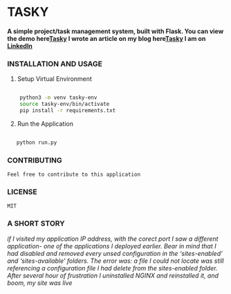 # TASKY

**A simple project/task management system, built with Flask. You can view the demo here[Tasky](http://100.27.10.232:8000/) I wrote an article on my blog here[Tasky](https://open.substack.com/pub/gabrielhilarion/p/what-i-have-learned-while-creating?r=1mp4kx&utm_campaign=post&utm_medium=web) I am on [LinkedIn](https://www.linkedin.com/in/gabrielhilarion/)**


### INSTALLATION AND USAGE

1. Setup Virtual Environment

``` Bash

    python3 -m venv tasky-env
    source tasky-env/bin/activate
    pip install -r requirements.txt

```

2. Run the Application

``` Bash

   python run.py


```

### CONTRIBUTING
```Feel free to contribute to this application```

### LICENSE

```MIT```


### A SHORT STORY
*if I visited my application IP address, with the corect port  I saw a different application- one of the applications I deployed earlier. 
Bear in mind that I had disabled and removed every unsed configuration in the ‘sites-enabled’ and  ‘sites-available’ folders. The error was: a file I could not locate was still  referencing a configuration file I had delete from the sites-enabled folder. After several hour of frustration I uninstalled NGINX and reinstalled it, and boom, my site was live*